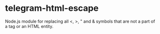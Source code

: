 # telegram-html-escape
Node.js module for replacing all &lt;, >, " and &amp; symbols that are not a part of a tag or an HTML entity.
